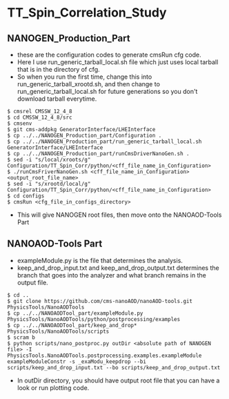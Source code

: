 # TT_Spin_Correlation_Study

## NANOGEN_Production_Part
  * these are the configuration codes to generate cmsRun cfg code.
  * Here I use run_generic_tarball_local.sh file which just uses local tarball that is in the directory of cfg. 
  * So when you run the first time, change this into run_generic_tarball_xrootd.sh, and then change to   run_generic_tarball_local.sh for future generations so you don't download tarball everytime. 
```
$ cmsrel CMSSW_12_4_8
$ cd CMSSW_12_4_8/src
$ cmsenv
$ git cms-addpkg GeneratorInterface/LHEInterface
$ cp ../../NANOGEN_Production_part/Configuration .
$ cp ../../NANOGEN_Production_part/run_generic_tarball_local.sh GeneratorInterface/LHEInterface
$ cp ../../NANOGEN_Production_part/runCmsDriverNanoGen.sh .
$ sed -i "s/local/xroots/g" Configuration/TT_Spin_Corr/python/<cff_file_name_in_Configuration>
$ ./runCmsFriverNanoGen.sh <cff_file_name_in_Configuration> <output_root_file_name>
$ sed -i "s/xrootd/local/g" Configuration/TT_Spin_Corr/python/<cff_file_name_in_Configuration>
$ cd configs
$ cmsRun <cfg_file_in_configs_directory>
```
 * This will give NANOGEN root files, then move onto the NANOAOD-Tools Part
## NANOAOD-Tools Part
 * exampleModule.py is the file that determines the analysis.
 * keep_and_drop_input.txt and keep_and_drop_output.txt determines the branch that goes into the analyzer and what branch remains in the output file.

```
$ cd ..
$ git clone https://github.com/cms-nanoAOD/nanoAOD-tools.git PhysicsTools/NanoAODTools
$ cp ../../NANOAODTool_part/exampleModule.py PhysicsTools/NanoAODTools/python/postprocessing/examples
$ cp ../../NANOAODTool_part/keep_and_drop* PhysicsTools/NanoAODTools/scripts
$ scram b 
$ python scripts/nano_postproc.py outDir <absolute path of NANOGEN file> -I PhysicsTools.NanoAODTools.postprocessing.examples.exampleModule exampleModuleConstr -s _exaModu_keepdrop --bi scripts/keep_and_drop_input.txt --bo scripts/keep_and_drop_output.txt
```
* In outDir directory, you should have output root file that you can have a look or run plotting code. 


